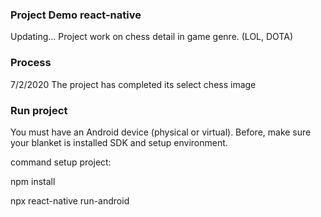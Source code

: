 ### Project Demo react-native
Updating...
Project work on chess detail in game genre. (LOL, DOTA)

### Process
7/2/2020 The project has completed its select chess image

### Run project

You must have an Android device (physical or virtual). Before, make sure your blanket is installed SDK and setup environment.

 command setup project:

 npm install
 
 npx react-native run-android

